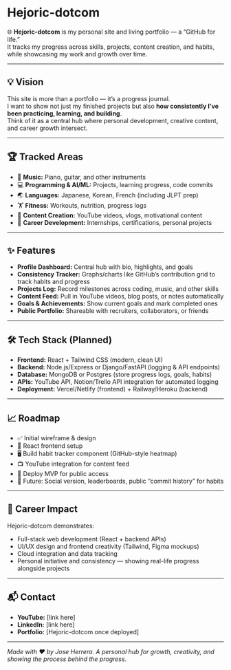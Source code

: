 # Hejoric-dotcom

🌐 **Hejoric-dotcom** is my personal site and living portfolio — a “GitHub for life.”  
It tracks my progress across skills, projects, content creation, and habits, while showcasing my work and growth over time.

---

## 💡 Vision

This site is more than a portfolio — it’s a progress journal.  
I want to show not just my finished projects but also **how consistently I’ve been practicing, learning, and building**.  
Think of it as a central hub where personal development, creative content, and career growth intersect.

---

## 🏆 Tracked Areas

- 🎹 **Music:** Piano, guitar, and other instruments  
- 💻 **Programming & AI/ML:** Projects, learning progress, code commits  
- 🌏 **Languages:** Japanese, Korean, French (including JLPT prep)  
- 🏋️ **Fitness:** Workouts, nutrition, progress logs  
- 🎥 **Content Creation:** YouTube videos, vlogs, motivational content  
- 🚀 **Career Development:** Internships, certifications, personal projects  

---

## ✨ Features

- **Profile Dashboard:** Central hub with bio, highlights, and goals  
- **Consistency Tracker:** Graphs/charts like GitHub’s contribution grid to track habits and progress  
- **Projects Log:** Record milestones across coding, music, and other skills  
- **Content Feed:** Pull in YouTube videos, blog posts, or notes automatically  
- **Goals & Achievements:** Show current goals and mark completed ones  
- **Public Portfolio:** Shareable with recruiters, collaborators, or friends  

---

## 🛠️ Tech Stack (Planned)

- **Frontend:** React + Tailwind CSS (modern, clean UI)  
- **Backend:** Node.js/Express or Django/FastAPI (logging & API endpoints)  
- **Database:** MongoDB or Postgres (store progress logs, goals, habits)  
- **APIs:** YouTube API, Notion/Trello API integration for automated logging  
- **Deployment:** Vercel/Netlify (frontend) + Railway/Heroku (backend)  

---

## 📈 Roadmap

- ✅ Initial wireframe & design  
- 🔧 React frontend setup  
- 🖥 Build habit tracker component (GitHub-style heatmap)  
- 📺 YouTube integration for content feed  
- 🚀 Deploy MVP for public access  
- 🌟 Future: Social version, leaderboards, public “commit history” for habits  

---

## 💼 Career Impact

Hejoric-dotcom demonstrates:  
- Full-stack web development (React + backend APIs)  
- UI/UX design and frontend creativity (Tailwind, Figma mockups)  
- Cloud integration and data tracking  
- Personal initiative and consistency — showing real-life progress alongside projects  

---

## 📬 Contact

- **YouTube:** [link here]  
- **LinkedIn:** [link here]  
- **Portfolio:** [Hejoric-dotcom once deployed]  

---

*Made with ❤️ by Jose Herrera. A personal hub for growth, creativity, and showing the process behind the progress.*
